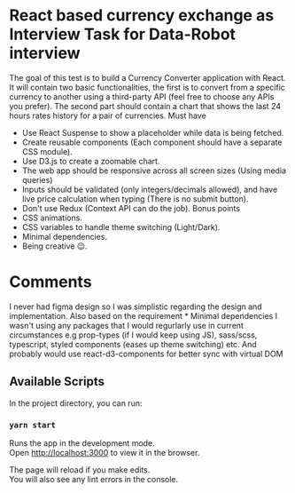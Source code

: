 # React based currency exchange as Interview Task for Data-Robot interview

The goal of this test is to build a Currency Converter application with React. It will contain two basic
functionalities, the first is to convert from a specific currency to another using a third-party API (feel
free to choose any APIs you prefer). The second part should contain a chart that shows the last 24
hours rates history for a pair of currencies.
Must have
- Use React Suspense to show a placeholder while data is being fetched.
- Create reusable components (Each component should have a separate CSS module).
- Use D3.js to create a zoomable chart.
- The web app should be responsive across all screen sizes (Using media queries)
- Inputs should be validated (only integers/decimals allowed), and have live price calculation
when typing (There is no submit button).
- Don't use Redux (Context API can do the job).
Bonus points
- CSS animations.
- CSS variables to handle theme switching (Light/Dark).
- Minimal dependencies.
- Being creative 😉.

# Comments
I never had figma design so I was simplistic regarding the design and implementation. Also based on the requirement * Minimal dependencies I wasn't using any packages that I would regurlarly use in current circumstances e.g prop-types (if I would keep using JS), sass/scss, typescript, styled components (eases up theme switching) etc. 
And probably would use react-d3-components for better sync with virtual DOM

## Available Scripts

In the project directory, you can run:

### `yarn start`

Runs the app in the development mode.\
Open [http://localhost:3000](http://localhost:3000) to view it in the browser.

The page will reload if you make edits.\
You will also see any lint errors in the console.
